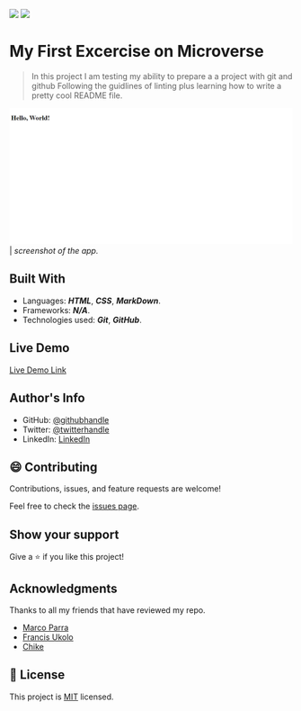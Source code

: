 ![](https://img.shields.io/badge/Microverse-blueviolet)
![](https://img.shields.io/static/v1?label=BY&message=RAMOUN&color=birghtgreen)

# My First Excercise on Microverse

> In this project I am testing my ability to prepare a a project with git and github Following the guidlines of linting plus learning how to write a pretty cool README file.

![screenshot](assets/app_screenshot.png)
| *screenshot of the app.*

## Built With

- Languages: _**HTML**_, _**CSS**_, _**MarkDown**_.
- Frameworks: _**N/A**_.
- Technologies used: _**Git**_, _**GitHub**_.

## Live Demo

[Live Demo Link](https://mrramoun.github.io/First-Excercise-Microverse/)

## Author's Info

- GitHub: [@githubhandle](https://github.com/mrramoun)
- Twitter: [@twitterhandle](https://twitter.com/ramoun16)
- LinkedIn: [LinkedIn](https://www.linkedin.com/in/ramoun/)

## :smile: Contributing

Contributions, issues, and feature requests are welcome!

Feel free to check the [issues page](issues/).

## Show your support

Give a :star: if you like this project!

## Acknowledgments

Thanks to all  my friends that have reviewed my repo.
- [Marco Parra](https://github.com/mrigorir)
- [Francis Ukolo]()
- [Chike](https://github.com/Chike1990)

## 📝 License

This project is [MIT](lic.url) licensed.
